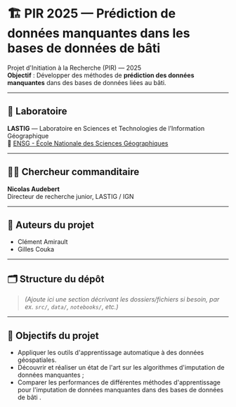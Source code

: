 # 🏗️ PIR 2025 — Prédiction de données manquantes dans les bases de données de bâti

Projet d'Initiation à la Recherche (PIR) — 2025  
**Objectif** : Développer des méthodes de **prédiction des données manquantes** dans des bases de données liées au bâti.

---

## 🧪 Laboratoire

**LASTIG** — Laboratoire en Sciences et Technologies de l’Information Géographique  
📍 [ENSG - École Nationale des Sciences Géographiques](https://ensg.eu/)

---

## 👨‍🔬 Chercheur commanditaire

**Nicolas Audebert**  
Directeur de recherche junior, LASTIG / IGN

---

## 👥 Auteurs du projet

- Clément Amirault  
- Gilles Couka

---

## 🗂️ Structure du dépôt

> *(Ajoute ici une section décrivant les dossiers/fichiers si besoin, par ex. `src/`, `data/`, `notebooks/`, etc.)*

---

## 📌 Objectifs du projet

- Appliquer les outils d'apprentissage automatique à des données géospatiales.
- Découvrir et réaliser un état de l'art sur les algorithmes d'imputation de données manquantes ;
- Comparer les performances de différentes méthodes d'apprentissage pour l'imputation de données manquantes dans des bases de données de bâti .

